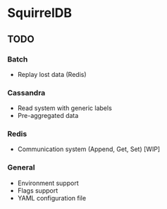 # SquirrelDB

## TODO

### Batch

- Replay lost data (Redis)

### Cassandra

- Read system with generic labels
- Pre-aggregated data

### Redis

- Communication system (Append, Get, Set) \[WIP\]

### General

- Environment support
- Flags support
- YAML configuration file